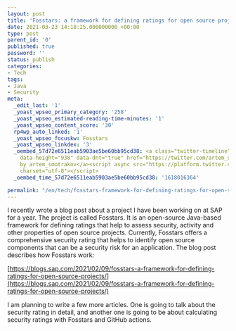 ```yaml
---
layout: post
title: 'Fosstars: a framework for defining ratings for open source projects'
date: 2021-03-23 14:18:25.000000000 +00:00
type: post
parent_id: '0'
published: true
password: ''
status: publish
categories:
- Tech
tags:
- Java
- Security
meta:
  _edit_last: '1'
  _yoast_wpseo_primary_category: '258'
  _yoast_wpseo_estimated-reading-time-minutes: '1'
  _yoast_wpseo_content_score: '30'
  rp4wp_auto_linked: '1'
  _yoast_wpseo_focuskw: Fosstars
  _yoast_wpseo_linkdex: '3'
  _oembed_57d72e6511eab5903ae5be60bb95cd38: <a class="twitter-timeline" data-width="625"
    data-height="938" data-dnt="true" href="https://twitter.com/artem_smotrakov?ref_src=twsrc%5Etfw">Tweets
    by artem_smotrakov</a><script async src="https://platform.twitter.com/widgets.js"
    charset="utf-8"></script>
  _oembed_time_57d72e6511eab5903ae5be60bb95cd38: '1618016364'

permalink: "/en/tech/fosstars-framework-for-defining-ratings-for-open-source-projects.html"
---
```

<!-- wp:paragraph -->

I recently wrote a blog post about a project I have been working on at SAP for a year. The project is called Fosstars. It is an open-source Java-based framework for defining ratings that help to assess security, activity and other properties of open source projects. Currently, Fosstars offers a comprehensive security rating that helps to identify open source components that can be a security risk for an application. The blog post describes how Fosstars work:

<!-- /wp:paragraph -->

<!-- wp:paragraph -->

[https://blogs.sap.com/2021/02/09/fosstars-a-framework-for-defining-ratings-for-open-source-projects/](https://blogs.sap.com/2021/02/09/fosstars-a-framework-for-defining-ratings-for-open-source-projects/)

<!-- /wp:paragraph -->

<!-- wp:paragraph -->

I am planning to write a few more articles. One is going to talk about the security rating in detail, and another one is going to be about calculating security ratings with Fosstars and GitHub actions.

<!-- /wp:paragraph -->

